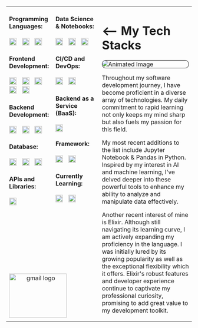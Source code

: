 <table>
  <tr>
    <td valign="top" width="25%" style="position: relative;">
      <h4 align="left">Programming Languages:</h4>
<div align="left">
  <img src="https://cdn.jsdelivr.net/gh/devicons/devicon/icons/javascript/javascript-original.svg" height="20" alt="javascript logo"  />
  <img width="6" />
  <img src="https://cdn.jsdelivr.net/gh/devicons/devicon/icons/python/python-original.svg" height="20" alt="python logo"  />
  <img width="6" />
  <img src="https://cdn.jsdelivr.net/gh/devicons/devicon/icons/ruby/ruby-original.svg" height="20" alt="ruby logo"  />
</div>
      <h4 align="left">Frontend Development:</h4>
<div align="left">
  <img src="https://cdn.jsdelivr.net/gh/devicons/devicon/icons/html5/html5-original.svg" height="20" alt="html5 logo"  />
  <img width="6" />
  <img src="https://cdn.jsdelivr.net/gh/devicons/devicon/icons/css3/css3-original.svg" height="20" alt="css3 logo"  />
  <img width="6" />
  <img src="https://cdn.jsdelivr.net/gh/devicons/devicon/icons/sass/sass-original.svg" height="20" alt="sass logo"  />
  <img width="6" />
  <img src="https://cdn.jsdelivr.net/gh/devicons/devicon/icons/react/react-original.svg" height="20" alt="react logo"  />
  <img width="6" />
  <img src="https://cdn.jsdelivr.net/gh/devicons/devicon/icons/bootstrap/bootstrap-original.svg" height="20" alt="bootstrap logo"  />
</div>
      <h4 align="left">Backend Development:</h4>
<div align="left">
  <img src="https://cdn.jsdelivr.net/gh/devicons/devicon/icons/flask/flask-original.svg" height="20" alt="flask logo"  />
  <img width="6" />
  <img src="https://cdn.jsdelivr.net/gh/devicons/devicon/icons/nodejs/nodejs-original.svg" height="20" alt="nodejs logo"  />
  <img width="6" />
  <img src="https://cdn.jsdelivr.net/gh/devicons/devicon/icons/npm/npm-original-wordmark.svg" height="20" alt="npm logo"  />
</div>
      <h4 align="left">Database:</h4>
<div align="left">
  <img src="https://cdn.jsdelivr.net/gh/devicons/devicon/icons/postgresql/postgresql-original.svg" height="20" alt="postgresql logo"  />
  <img width="6" />
  <img src="https://cdn.jsdelivr.net/gh/devicons/devicon/icons/sqlite/sqlite-original.svg" height="20" alt="sqlite logo"  />
  <img width="6" />
  <img src="https://cdn.jsdelivr.net/gh/devicons/devicon/icons/mysql/mysql-original.svg" height="20" alt="mysql logo"  />
</div>
      <h4 align="left">APIs and Libraries:</h4>
<div align="left">
  <img src="https://cdn.simpleicons.org/postman/FF6C37" height="20" alt="postman logo"  />
</div>
<div align="center" style="text-align: center; position: absolute; bottom: 10px">
<a href="mailto:lourenskok@gmail.com">
          <img src="https://raw.githubusercontent.com/maurodesouza/profile-readme-generator/master/src/assets/icons/social/gmail/default.svg" width="156" height="120" alt="gmail logo" />
        </a>
</div>
    </td>
<td valign="top" width="25%">
      <h4 align="left">Data Science & Notebooks:</h4>
<div align="left">
   <img src="https://cdn.jsdelivr.net/gh/devicons/devicon/icons/numpy/numpy-original.svg" height="20" alt="numpy logo"  />
   <img width="6" />
    <img src="https://cdn.jsdelivr.net/gh/devicons/devicon/icons/jupyter/jupyter-original.svg" height="20" alt="jupyter logo"  />
  <img width="6" />
  <img src="https://cdn.jsdelivr.net/gh/devicons/devicon/icons/pandas/pandas-original.svg" height="20" alt="pandas logo"  />
</div>
      <h4 align="left">CI/CD and DevOps:</h4>
<div align="left">
  <img src="https://cdn.simpleicons.org/githubactions/2088FF" height="20" alt="githubactions logo"  />
  <img width="6" />
  <img src="https://cdn.simpleicons.org/git/F05032" height="20" alt="git logo"  />
</div>
      <h4 align="left">Backend as a Service (BaaS):</h4>
<div align="left">
  <img src="https://cdn.simpleicons.org/heroku/430098" height="20" alt="heroku logo"  />
</div>
      <h4 align="left">Framework:</h4>
<div align="left">
  <img src="https://cdn.simpleicons.org/vite/646CFF" height="20" alt="vite logo"  />
  <img width="6" />
  <img src="https://cdn.jsdelivr.net/gh/devicons/devicon/icons/rails/rails-original-wordmark.svg" height="20" alt="rails logo"  />
</div>
      <h4 align="left">Currently Learning:</h4>
<div align="left">
  <img src="https://cdn.jsdelivr.net/gh/devicons/devicon/icons/elixir/elixir-original.svg" height="20" alt="elixir logo"  />
  <img width="6" />
  <img src="https://cdn.jsdelivr.net/gh/devicons/devicon/icons/phoenix/phoenix-original.svg" height="20" alt="phoenix logo"  />
</div>
    </td>
<td valign="top" width="50%">
      <h1 align="left"><-- My Tech Stacks</h1>
  <img src="https://media4.giphy.com/media/v1.Y2lkPTc5MGI3NjExOWc2ZWZpdHFwNzltcmFmNzJseGJ0OGV5YmgzamhhZXg2bzM4ejJweCZlcD12MV9pbnRlcm5hbF9naWZfYnlfaWQmY3Q9Zw/Ah3zHH7hvsSB2/giphy.gif" alt="Animated Image" style="border: 1px solid black; border-radius: 10px; display: block;">
      <p align="left">Throughout my software development journey, I have become proficient in a diverse array of technologies. My daily commitment to rapid learning not only keeps my mind sharp but also fuels my passion for this field. </p>
      <p></p>
      <p align="left">My most recent additions to the list include Jupyter Notebook & Pandas in Python. Inspired by my interest in AI and machine learning, I've delved deeper into these powerful tools to enhance my ability to analyze and manipulate data effectively.</p>
      <p></p>
      <p align="left">Another recent interest of mine is Elixir. Although still navigating its learning curve, I am actively expanding my proficiency in the language. I was initially lured by its growing popularity as well as the exceptional flexibility which it offers. Elixir's robust features and developer experience continue to captivate my professional curiosity, promising to add great value to my development toolkit.</p>
    </td>
    </tr>
</table>
